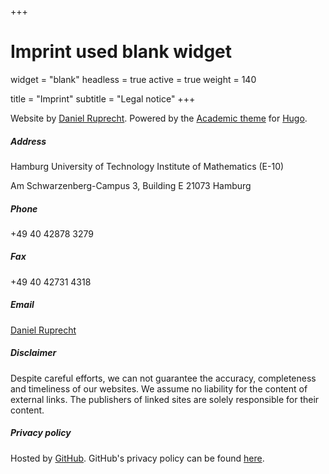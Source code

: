 +++
# Imprint used blank widget
widget = "blank"
headless = true
active = true
weight = 140

title = "Imprint"
subtitle = "Legal notice"
+++

Website by [Daniel Ruprecht](https://www.mat.tuhh.de/home/druprecht/?homepage_id=druprecht). Powered by the [Academic theme](https://sourcethemes.com/academic/) for [Hugo](https://gohugo.io/).         

##### Address

Hamburg University of Technology
Institute of Mathematics (E-10)

Am Schwarzenberg-Campus 3, Building E
21073 Hamburg

##### Phone
+49 40 42878 3279

##### Fax
+49 40 42731 4318

##### Email
[Daniel Ruprecht](mailto:ruprecht@tuhh.de)

##### Disclaimer

Despite careful efforts, we can not guarantee the accuracy, completeness and timeliness of our websites. We assume no liability for the content of external links. The publishers of linked sites are solely responsible for their content.

##### Privacy policy

Hosted by [GitHub](https://github.com/). GitHub's privacy policy can be found [here](https://help.github.com/articles/github-privacy-statement/).
